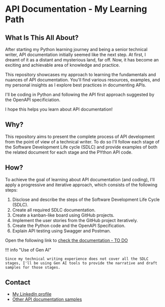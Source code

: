 # API Documentation - My Learning Path

## What Is This All About?

After starting my Python learning journey and being a senior technical writer, API documentation initially seemed like the next step. At first, I dreamt of it as a distant and mysterious land, far off. Now, it has become an exciting and achievable area of knowledge and practice.

This repository showcases my approach to learning the fundamentals and nuances of API documentation. You'll find various resources, examples, and my personal insights as I explore best practices in documenting APIs.  

I'll be coding in Python and following the API first approach suggested by the OpenAPI specificiation.

I hope this helps you learn about API documentation!  

## Why?  

This repository aims to present the complete process of API development from the point of view of a technical writer. To do so I'll follow each stage of the Software Development Life cycle (SDLC) and provide examples of both the related document for each stage and the PYthon API code.


## How?  

To achieve the goal of learning about API documentation (and coding), I'll apply a progressive and iterative approach, which consists of the following steps:  

1. Disclose and describe the steps of the Software Development Life Cycle (SDLC).  
2. Create all required SDLC documentation.  
3. Create a kanban-like board using GitHub projects.  
4. Implement the user stories from the GitHub project iteratively.  
5. Create the Python code and the OpenAPI Specification.  
6. Explain API testing using Swagger and Postman.    

Open the following link to [check the documentation - TO DO]()    

!!! info "Use of Gen AI"  

    Since my technical writing experience does not cover all the SDLC stages, I'll be using Gen AI tools to provide the narrative and draft samples for those stages.

## Contact  

* [My LinkedIn profile](https://www.linkedin.com/in/javier-hernandez-fernandez/)  
* [Other API documentation samples](https://technical-write-me.gitbook.io/javier-hernandez/readme/my-portfolio)
